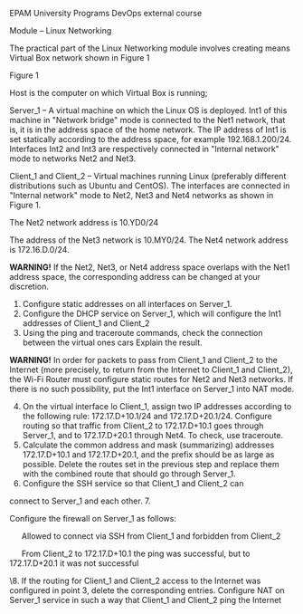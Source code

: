 ﻿EPAM  University  Programs  DevOps  external  course

Module  –  Linux  Networking

The  practical  part  of  the  Linux  Networking  module  involves  creating  means Virtual  Box  network  shown  in  Figure  1

Figure  1

Host  is  the  computer  on  which  Virtual  Box  is  running;

Server\_1  –  A  virtual  machine  on  which  the  Linux  OS  is  deployed.  Int1  of  this  machine  in  "Network  bridge"  mode  is  connected  to  the  Net1  network,  that  is,  it  is  in  the  address  space  of  the  home  network.  The  IP  address  of  Int1  is  set  statically  according  to  the  address  space,  for  example  192.168.1.200/24.  Interfaces  Int2  and  Int3  are  respectively  connected  in  "Internal  network"  mode  to  networks  Net2  and  Net3.

Client\_1  and  Client\_2  –  Virtual  machines  running  Linux  (preferably  different  distributions  such  as  Ubuntu  and  CentOS).  The  interfaces  are  connected  in  "Internal  network"  mode  to  Net2,  Net3  and  Net4  networks  as  shown  in  Figure  1.

The  Net2  network  address  is  10.YD0/24

The  address  of  the  Net3  network  is  10.MY0/24. The  Net4  network  address  is  172.16.D.0/24.

**WARNING!**  If  the  Net2,  Net3,  or  Net4  address  space  overlaps  with  the  Net1  address  space,  the  corresponding  address  can  be  changed  at  your  discretion.

1. Configure  static  addresses  on  all  interfaces  on  Server\_1.
1. Configure  the  DHCP  service  on  Server\_1,  which  will  configure  the  Int1  addresses  of  Client\_1  and  Client\_2
1. Using  the  ping  and  traceroute  commands,  check  the  connection  between  the  virtual  ones cars  Explain  the  result.

**WARNING!**  In  order  for  packets  to  pass  from  Client\_1  and  Client\_2  to  the  Internet  (more  precisely,  to  return  from  the  Internet  to  Client\_1  and  Client\_2),  the  Wi-Fi  Router  must configure  static  routes  for  Net2  and  Net3  networks.  If  there  is  no  such  possibility,  put  the  Int1  interface  on  Server\_1  into  NAT  mode.

4. On  the  virtual  interface  lo  Client\_1,  assign  two  IP  addresses  according  to  the  following  rule:  172.17.D+10.1/24  and  172.17.D+20.1/24.  Configure  routing  so  that  traffic  from  Client\_2  to  172.17.D+10.1  goes  through  Server\_1,  and  to  172.17.D+20.1  through  Net4.  To  check,  use  traceroute.
4. Calculate  the  common  address  and  mask  (summarizing)  addresses  172.17.D+10.1  and  172.17.D+20.1,  and  the  prefix  should  be  as  large  as  possible.  Delete  the  routes  set  in  the  previous  step  and  replace  them  with  the  combined  route  that  should  go  through  Server\_1.
4. Configure  the  SSH  service  so  that  Client\_1  and  Client\_2  can

connect  to  Server\_1  and  each  other.  7.  

Configure  the  firewall  on  Server\_1  as  follows:

`   `Allowed  to  connect  via  SSH  from  Client\_1  and  forbidden  from  Client\_2

`   `From  Client\_2  to  172.17.D+10.1  the  ping  was  successful,  but  to  172.17.D+20.1  it  was  not  successful

\8.  If  the  routing  for  Client\_1  and  Client\_2  access  to  the  Internet  was  configured  in  point  3,  delete  the  corresponding  entries.  Configure  NAT  on  Server\_1 service  in  such  a  way  that  Client\_1  and  Client\_2  ping  the  Internet
